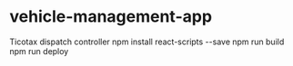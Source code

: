 # vehicle-management-app
Ticotax dispatch controller
npm install react-scripts --save
npm run build
npm run deploy

